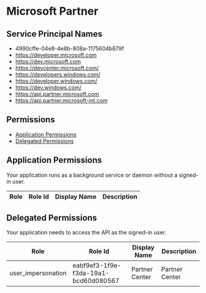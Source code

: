 # Microsoft Partner
## Service Principal Names
- 4990cffe-04e8-4e8b-808a-1175604b879f
- https://developer.microsoft.com
- https://dev.microsoft.com
- https://devcenter.microsoft.com/
- https://developers.windows.com/
- https://developer.windows.com/
- https://dev.windows.com/
- https://api.partner.microsoft.com
- https://api.partner.microsoft-int.com

 ## Permissions
- [Application Permissions](#application-permissions)
- [Delegated Permissions](#delegated-permissions)

## Application Permissions
Your application runs as a background service or daemon without a signed-in user.

| Role | Role Id | Display Name | Description |
|---|---|---|---|

## Delegated Permissions
Your application needs to access the API as the signed-in user. 

| Role | Role Id | Display Name | Description |
|---|---|---|---|
| user_impersonation | eabf9ef3-1f9e-f3da-19a1-bcd60d080567 | Partner Center | Partner Center |

